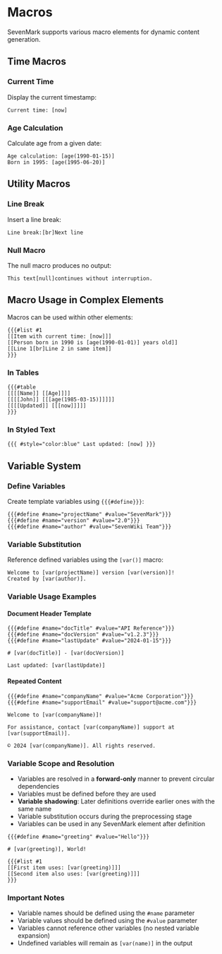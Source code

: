 # Macros

<div v-pre>

SevenMark supports various macro elements for dynamic content generation.

## Time Macros

### Current Time

Display the current timestamp:

```sevenmark
Current time: [now]
```

### Age Calculation

Calculate age from a given date:

```sevenmark
Age calculation: [age(1990-01-15)]
Born in 1995: [age(1995-06-20)]
```

## Utility Macros

### Line Break

Insert a line break:

```sevenmark
Line break:[br]Next line
```

### Null Macro

The null macro produces no output:

```sevenmark
This text[null]continues without interruption.
```

## Macro Usage in Complex Elements

Macros can be used within other elements:

```sevenmark
{{{#list #1
[[Item with current time: [now]]]
[[Person born in 1990 is [age(1990-01-01)] years old]]
[[Line 1[br]Line 2 in same item]]
}}}
```

### In Tables

```sevenmark
{{{#table
[[[[Name]] [[Age]]]]
[[[[John]] [[[age(1985-03-15)]]]]]
[[[[Updated]] [[[now]]]]]
}}}
```

### In Styled Text

```sevenmark
{{{ #style="color:blue" Last updated: [now] }}}
```

## Variable System

### Define Variables

Create template variables using `{{{#define}}}`:

```sevenmark
{{{#define #name="projectName" #value="SevenMark"}}}
{{{#define #name="version" #value="2.0"}}}
{{{#define #name="author" #value="SevenWiki Team"}}}
```

### Variable Substitution

Reference defined variables using the `[var()]` macro:

```sevenmark
Welcome to [var(projectName)] version [var(version)]!
Created by [var(author)].
```

### Variable Usage Examples

#### Document Header Template

```sevenmark
{{{#define #name="docTitle" #value="API Reference"}}}
{{{#define #name="docVersion" #value="v1.2.3"}}}
{{{#define #name="lastUpdate" #value="2024-01-15"}}}

# [var(docTitle)] - [var(docVersion)]

Last updated: [var(lastUpdate)]
```

#### Repeated Content

```sevenmark
{{{#define #name="companyName" #value="Acme Corporation"}}}
{{{#define #name="supportEmail" #value="support@acme.com"}}}

Welcome to [var(companyName)]!

For assistance, contact [var(companyName)] support at [var(supportEmail)].

© 2024 [var(companyName)]. All rights reserved.
```

### Variable Scope and Resolution

- Variables are resolved in a **forward-only** manner to prevent circular dependencies
- Variables must be defined before they are used
- **Variable shadowing**: Later definitions override earlier ones with the same name
- Variable substitution occurs during the preprocessing stage
- Variables can be used in any SevenMark element after definition

```sevenmark
{{{#define #name="greeting" #value="Hello"}}}

# [var(greeting)], World!

{{{#list #1
[[First item uses: [var(greeting)]]]
[[Second item also uses: [var(greeting)]]]
}}}
```

### Important Notes

- Variable names should be defined using the `#name` parameter
- Variable values should be defined using the `#value` parameter
- Variables cannot reference other variables (no nested variable expansion)
- Undefined variables will remain as `[var(name)]` in the output

</div>
